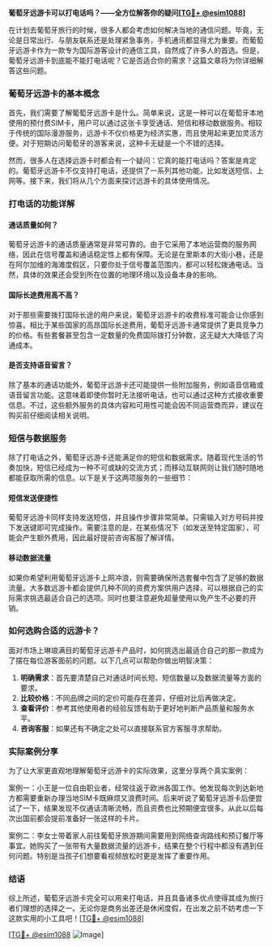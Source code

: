 **葡萄牙远游卡可以打电话吗？——全方位解答你的疑问[[TG💪+ @esim1088](https://t.me/s/esim1088)]**

在计划去葡萄牙旅行的时候，很多人都会考虑如何解决当地的通信问题。毕竟，无论是日常出行、与朋友联系还是处理紧急事务，手机通讯都显得尤为重要。而葡萄牙远游卡作为一款专为国际游客设计的通信工具，自然成了许多人的首选。但是，葡萄牙远游卡到底能不能打电话呢？它是否适合你的需求？这篇文章将为你详细解答这些问题。

### 葡萄牙远游卡的基本概念

首先，我们需要了解葡萄牙远游卡是什么。简单来说，这是一种可以在葡萄牙本地使用的预付费SIM卡，用户可以通过这张卡享受通话、短信和移动数据服务。相较于传统的国际漫游服务，远游卡不仅价格更为经济实惠，而且使用起来更加灵活方便。对于短期访问葡萄牙的游客来说，这种卡无疑是一个不错的选择。

然而，很多人在选择远游卡时都会有一个疑问：它真的能打电话吗？答案是肯定的。葡萄牙远游卡不仅支持打电话，还提供了一系列其他功能，比如发送短信、上网等。接下来，我们将从几个方面来探讨远游卡的具体使用情况。

### 打电话的功能详解

#### 通话质量如何？

葡萄牙远游卡的通话质量通常是非常可靠的。由于它采用了本地运营商的服务网络，因此在信号覆盖和通话稳定性上都有保障。无论是在里斯本的大街小巷，还是在阿尔加维的海滩度假区，只要你处于信号覆盖范围内，都可以轻松拨通电话。当然，具体的效果还会受到所在位置的地理环境以及设备本身的影响。

#### 国际长途费用高不高？

对于那些需要拨打国际长途的用户来说，葡萄牙远游卡的收费标准可能会让你感到惊喜。相比于某些国家的高昂国际长途费用，葡萄牙远游卡通常提供了更具竞争力的价格。有些套餐甚至包含一定数量的免费国际拨打分钟数，这无疑大大降低了沟通成本。

#### 是否支持语音留言？

除了基本的通话功能外，葡萄牙远游卡还可能提供一些附加服务，例如语音信箱或语音留言功能。这意味着即使你暂时无法接听电话，也可以通过这种方式接收重要信息。不过，这些额外服务的具体内容和可用性可能会因不同运营商而异，建议在购买前仔细阅读相关说明。

### 短信与数据服务

除了打电话之外，葡萄牙远游卡还能满足你的短信和数据需求。随着现代生活的节奏加快，短信已经成为一种不可或缺的交流方式；而移动互联网则让我们随时随地都能获取所需的信息。以下是关于这两项服务的一些细节：

#### 短信发送便捷性

葡萄牙远游卡同样支持发送短信，并且操作步骤非常简单。只需输入对方号码并按下发送键即可完成操作。需要注意的是，在某些情况下（如发送至特定国家），可能会产生额外费用，因此最好提前咨询客服了解详情。

#### 移动数据流量

如果你希望利用葡萄牙远游卡上网冲浪，则需要确保所选套餐中包含了足够的数据流量。大多数远游卡都会提供几种不同的资费方案供用户选择，可以根据自己的实际需求挑选最适合自己的选项。同时也要注意避免超量使用以免产生不必要的开销。

### 如何选购合适的远游卡？

面对市场上琳琅满目的葡萄牙远游卡产品时，如何挑选出最适合自己的那一款成为了摆在每位游客面前的问题。以下几点可以帮助你做出明智决策：

1. **明确需求**：首先要清楚自己对通话时间长短、短信数量以及数据流量等方面的要求。
2. **比较价格**：不同品牌之间的定价可能存在差异，仔细对比后再做决定。
3. **查看评价**：参考其他使用者的经验反馈有助于更好地判断产品质量和服务水平。
4. **咨询客服**：如果还有不确定之处可以直接联系官方客服寻求帮助。

### 实际案例分享

为了让大家更直观地理解葡萄牙远游卡的实际效果，这里分享两个真实案例：

案例一：小王是一位自由职业者，经常往返于欧洲各国工作。他发现每次到达新地方都需要重新办理当地SIM卡既麻烦又浪费时间。后来听说了葡萄牙远游卡后便尝试了一下，结果发现不仅通话清晰流畅，而且资费也比预期便宜很多。从此以后每次出国前都会提前准备好一张这样的卡片。

案例二：李女士带着家人前往葡萄牙旅游期间需要用到网络查询路线和预订餐厅等事宜。她购买了一张带有大量数据流量的远游卡，结果在整个行程中都没有遇到任何问题。特别是当孩子们想要看视频放松时更是发挥了重要作用。

### 结语

综上所述，葡萄牙远游卡完全可以用来打电话，并且具备诸多优点使得其成为旅行者们理想的选择之一。无论你是商务出差还是休闲度假，在出发之前不妨考虑一下这款实用的小工具吧！[[TG💪+ @esim1088](https://t.me/s/esim1088)]

[[TG💪+ @esim1088](https://t.me/s/esim1088) ![Image](https://i.postimg.cc/4NQfJmqS/Snipaste-2025-05-13-00-14-12.png)]